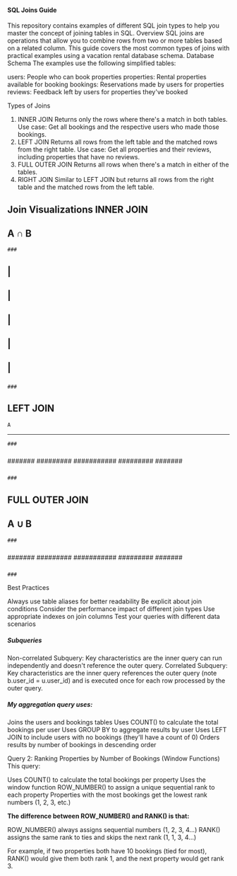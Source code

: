 #### SQL Joins Guide
This repository contains examples of different SQL join types to help you master the concept of joining tables in SQL.
Overview
SQL joins are operations that allow you to combine rows from two or more tables based on a related column. This guide covers the most common types of joins with practical examples using a vacation rental database schema.
Database Schema
The examples use the following simplified tables:

users: People who can book properties
properties: Rental properties available for booking
bookings: Reservations made by users for properties
reviews: Feedback left by users for properties they've booked

Types of Joins
1. INNER JOIN
Returns only the rows where there's a match in both tables.
Use case: Get all bookings and the respective users who made those bookings.
2. LEFT JOIN
Returns all rows from the left table and the matched rows from the right table.
Use case: Get all properties and their reviews, including properties that have no reviews.
3. FULL OUTER JOIN
Returns all rows when there's a match in either of the tables.
4. RIGHT JOIN
Similar to LEFT JOIN but returns all rows from the right table and the matched rows from the left table.

Join Visualizations
INNER JOIN
------------
   A ∩ B
------------
    ###
   #####
  ## | ##
 ##  |  ##
##   |   ##
 ##  |  ##
  ## | ##
   #####
    ###
LEFT JOIN
------------
    A
------------
    ###
   #####
  #######
 #########
###########
 #########
  #######
   #####
    ###
FULL OUTER JOIN
------------
   A ∪ B
------------
    ###
   #####
  #######
 #########
###########
 #########
  #######
   #####
    ###
Best Practices

Always use table aliases for better readability
Be explicit about join conditions
Consider the performance impact of different join types
Use appropriate indexes on join columns
Test your queries with different data scenarios

##### Subqueries

Non-correlated Subquery: Key characteristics are the inner query can run independently and doesn't reference the outer query.
Correlated Subquery: Key characteristics are the inner query references the outer query (note b.user_id = u.user_id) and is executed once for each row processed by the outer query.

##### My aggregation query uses:

Joins the users and bookings tables
Uses COUNT() to calculate the total bookings per user
Uses GROUP BY to aggregate results by user
Uses LEFT JOIN to include users with no bookings (they'll have a count of 0)
Orders results by number of bookings in descending order

Query 2: Ranking Properties by Number of Bookings (Window Functions)
This query:

Uses COUNT() to calculate the total bookings per property
Uses the window function ROW_NUMBER() to assign a unique sequential rank to each property
Properties with the most bookings get the lowest rank numbers (1, 2, 3, etc.)

**The difference between ROW_NUMBER() and RANK() is that:**

ROW_NUMBER() always assigns sequential numbers (1, 2, 3, 4...)
RANK() assigns the same rank to ties and skips the next rank (1, 1, 3, 4...)

For example, if two properties both have 10 bookings (tied for most), RANK() would give them both rank 1, and the next property would get rank 3.